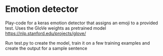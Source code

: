 # Emotion detector

Play-code for a keras emotion detector that assigns an emoji to a provided test.
Uses the GloVe weights as pretrained model https://nlp.stanford.edu/projects/glove/

Run test.py to create the model, train it on a few training examples and create the output for a sample sentence